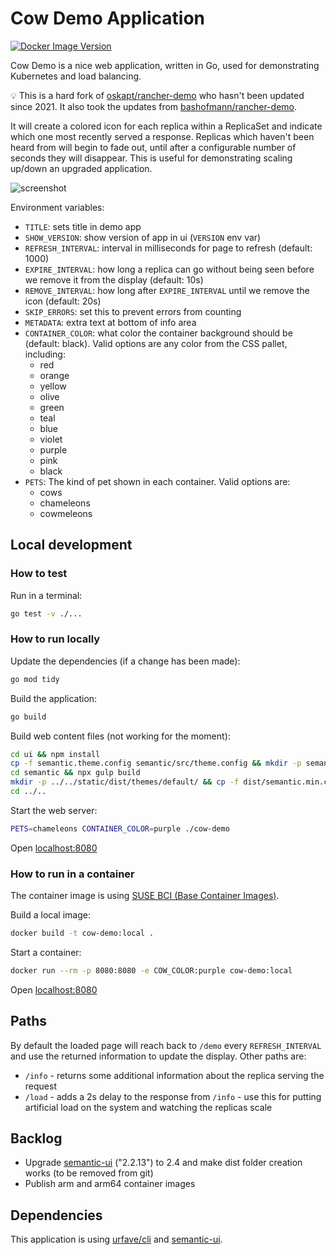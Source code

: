 # Cow Demo Application

[![Docker Image Version](https://img.shields.io/docker/v/devprofr/cow-demo?label=Docker)](https://hub.docker.com/r/devprofr/cow-demo)

Cow Demo is a nice web application, written in Go, used for demonstrating Kubernetes and load balancing.

💡 This is a hard fork of [oskapt/rancher-demo](https://github.com/oskapt/rancher-demo) who hasn't been updated since 2021.
It also took the updates from [bashofmann/rancher-demo](https://github.com/bashofmann/rancher-demo).

It will create a colored icon for each replica within a ReplicaSet and indicate which one most recently served a response.
Replicas which haven't been heard from will begin to fade out, until after a configurable number of seconds they will disappear.
This is useful for demonstrating scaling up/down an upgraded application.

![screenshot](screenshot.png)

Environment variables:

- `TITLE`: sets title in demo app
- `SHOW_VERSION`: show version of app in ui (`VERSION` env var)
- `REFRESH_INTERVAL`: interval in milliseconds for page to refresh (default: 1000)
- `EXPIRE_INTERVAL`: how long a replica can go without being seen before we remove it from the display (default: 10s)
- `REMOVE_INTERVAL`: how long after `EXPIRE_INTERVAL` until we remove the icon (default: 20s)
- `SKIP_ERRORS`: set this to prevent errors from counting
- `METADATA`: extra text at bottom of info area
- `CONTAINER_COLOR`: what color the container background should be (default: black). Valid options are any color from the CSS pallet, including:
  - red
  - orange
  - yellow
  - olive
  - green
  - teal
  - blue
  - violet
  - purple
  - pink
  - black
- `PETS`: The kind of pet shown in each container. Valid options are:
  - cows
  - chameleons
  - cowmeleons

## Local development

### How to test

Run in a terminal:

```bash
go test -v ./...
```

### How to run locally

Update the dependencies (if a change has been made):

```bash
go mod tidy
```

Build the application:

```bash
go build
```

Build web content files (not working for the moment):

```bash
cd ui && npm install
cp -f semantic.theme.config semantic/src/theme.config && mkdir -p semantic/src/themes/app && cp -rf semantic.theme/* semantic/src/themes/app
cd semantic && npx gulp build
mkdir -p ../../static/dist/themes/default/ && cp -f dist/semantic.min.css ../../static/dist/semantic.min.css && cp -f dist/semantic.min.js ../../static/dist/semantic.min.js && cp -r dist/themes/default/assets ../../static/dist/themes/default/
cd ../..
```

Start the web server:

````bash
PETS=chameleons CONTAINER_COLOR=purple ./cow-demo
````

Open [localhost:8080](http://localhost:8080)

### How to run in a container

The container image is using [SUSE BCI (Base Container Images)](https://registry.suse.com/).

Build a local image:

```bash
docker build -t cow-demo:local .
```

Start a container:

```bash
docker run --rm -p 8080:8080 -e COW_COLOR:purple cow-demo:local
```

Open [localhost:8080](http://localhost:8080)

## Paths

By default the loaded page will reach back to `/demo` every `REFRESH_INTERVAL` and use the returned information to update the display. Other paths are:

- `/info` - returns some additional information about the replica serving the request
- `/load` - adds a 2s delay to the response from `/info` - use this for putting artificial load on the system and watching the replicas scale

## Backlog

- Upgrade [semantic-ui](https://semantic-ui.com/) ("2.2.13") to 2.4 and make dist folder creation works (to be removed from git)
- Publish arm and arm64 container images

## Dependencies

This application is using [urfave/cli](https://cli.urfave.org/) and [semantic-ui](https://semantic-ui.com/).
